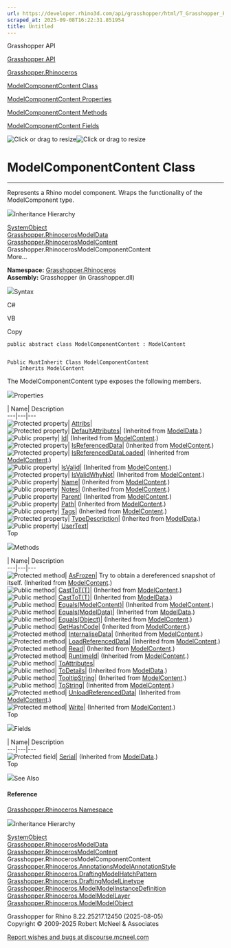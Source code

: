 ```yaml
---
url: https://developer.rhino3d.com/api/grasshopper/html/T_Grasshopper_Rhinoceros_ModelComponentContent.htm
scraped_at: 2025-09-08T16:22:31.851954
title: Untitled
---
```


Grasshopper API

[Grasshopper API](../html/723c01da-9986-4db2-8f53-6f3a7494df75.htm
"Grasshopper API")

[Grasshopper.Rhinoceros](../html/N_Grasshopper_Rhinoceros.htm
"Grasshopper.Rhinoceros")

[ModelComponentContent
Class](../html/T_Grasshopper_Rhinoceros_ModelComponentContent.htm
"ModelComponentContent Class")

[ModelComponentContent
Properties](../html/Properties_T_Grasshopper_Rhinoceros_ModelComponentContent.htm
"ModelComponentContent Properties")

[ModelComponentContent
Methods](../html/Methods_T_Grasshopper_Rhinoceros_ModelComponentContent.htm
"ModelComponentContent Methods")

[ModelComponentContent
Fields](../html/Fields_T_Grasshopper_Rhinoceros_ModelComponentContent.htm
"ModelComponentContent Fields")

![Click or drag to resize](../icons/TocOpen.gif)![Click or drag to
resize](../icons/TocClose.gif)

# ModelComponentContent Class  
  
---  
  
Represents a Rhino model component. Wraps the functionality of the
ModelComponent type.

![](../icons/SectionExpanded.png)Inheritance Hierarchy

[SystemObject](https://docs.microsoft.com/dotnet/api/system.object)  
[Grasshopper.RhinocerosModelData](T_Grasshopper_Rhinoceros_ModelData.htm)  
[Grasshopper.RhinocerosModelContent](T_Grasshopper_Rhinoceros_ModelContent.htm)  
Grasshopper.RhinocerosModelComponentContent  
More...

**Namespace:** [Grasshopper.Rhinoceros](N_Grasshopper_Rhinoceros.htm)  
**Assembly:** Grasshopper (in Grasshopper.dll)

![](../icons/SectionExpanded.png)Syntax

C#

VB

Copy

    
    
    public abstract class ModelComponentContent : ModelContent
    
    
    Public MustInherit Class ModelComponentContent
    	Inherits ModelContent

The ModelComponentContent type exposes the following members.

![](../icons/SectionExpanded.png)Properties

| Name| Description  
---|---|---  
![Protected property](../icons/protproperty.gif)|
[Attribs](P_Grasshopper_Rhinoceros_ModelComponentContent_Attribs.htm)|  
![Protected property](../icons/protproperty.gif)|
[DefaultAttributes](P_Grasshopper_Rhinoceros_ModelData_DefaultAttributes.htm)|
(Inherited from [ModelData](T_Grasshopper_Rhinoceros_ModelData.htm).)  
![Public property](../icons/pubproperty.gif)|
[Id](P_Grasshopper_Rhinoceros_ModelContent_Id.htm)|  (Inherited from
[ModelContent](T_Grasshopper_Rhinoceros_ModelContent.htm).)  
![Protected property](../icons/protproperty.gif)|
[IsReferencedData](P_Grasshopper_Rhinoceros_ModelContent_IsReferencedData.htm)|
(Inherited from [ModelContent](T_Grasshopper_Rhinoceros_ModelContent.htm).)  
![Protected property](../icons/protproperty.gif)|
[IsReferencedDataLoaded](P_Grasshopper_Rhinoceros_ModelContent_IsReferencedDataLoaded.htm)|
(Inherited from [ModelContent](T_Grasshopper_Rhinoceros_ModelContent.htm).)  
![Public property](../icons/pubproperty.gif)|
[IsValid](P_Grasshopper_Rhinoceros_ModelContent_IsValid.htm)|  (Inherited from
[ModelContent](T_Grasshopper_Rhinoceros_ModelContent.htm).)  
![Protected property](../icons/protproperty.gif)|
[IsValidWhyNot](P_Grasshopper_Rhinoceros_ModelContent_IsValidWhyNot.htm)|
(Inherited from [ModelContent](T_Grasshopper_Rhinoceros_ModelContent.htm).)  
![Public property](../icons/pubproperty.gif)|
[Name](P_Grasshopper_Rhinoceros_ModelContent_Name.htm)|  (Inherited from
[ModelContent](T_Grasshopper_Rhinoceros_ModelContent.htm).)  
![Public property](../icons/pubproperty.gif)|
[Notes](P_Grasshopper_Rhinoceros_ModelContent_Notes.htm)|  (Inherited from
[ModelContent](T_Grasshopper_Rhinoceros_ModelContent.htm).)  
![Public property](../icons/pubproperty.gif)|
[Parent](P_Grasshopper_Rhinoceros_ModelContent_Parent.htm)|  (Inherited from
[ModelContent](T_Grasshopper_Rhinoceros_ModelContent.htm).)  
![Public property](../icons/pubproperty.gif)|
[Path](P_Grasshopper_Rhinoceros_ModelContent_Path.htm)|  (Inherited from
[ModelContent](T_Grasshopper_Rhinoceros_ModelContent.htm).)  
![Public property](../icons/pubproperty.gif)|
[Tags](P_Grasshopper_Rhinoceros_ModelContent_Tags.htm)|  (Inherited from
[ModelContent](T_Grasshopper_Rhinoceros_ModelContent.htm).)  
![Protected property](../icons/protproperty.gif)|
[TypeDescription](P_Grasshopper_Rhinoceros_ModelData_TypeDescription.htm)|
(Inherited from [ModelData](T_Grasshopper_Rhinoceros_ModelData.htm).)  
![Public property](../icons/pubproperty.gif)|
[UserText](P_Grasshopper_Rhinoceros_ModelComponentContent_UserText.htm)|  
Top

![](../icons/SectionExpanded.png)Methods

| Name| Description  
---|---|---  
![Protected method](../icons/protmethod.gif)|
[AsFrozen](M_Grasshopper_Rhinoceros_ModelContent_AsFrozen.htm)|  Try to obtain
a dereferenced snapshot of itself.  (Inherited from
[ModelContent](T_Grasshopper_Rhinoceros_ModelContent.htm).)  
![Public method](../icons/pubmethod.gif)|
[CastToT(T)](M_Grasshopper_Rhinoceros_ModelContent_CastTo__1.htm)|  (Inherited
from [ModelContent](T_Grasshopper_Rhinoceros_ModelContent.htm).)  
![Public method](../icons/pubmethod.gif)|
[CastToT(T)](M_Grasshopper_Rhinoceros_ModelData_CastTo__1.htm)|  (Inherited
from [ModelData](T_Grasshopper_Rhinoceros_ModelData.htm).)  
![Public method](../icons/pubmethod.gif)|
[Equals(ModelContent)](M_Grasshopper_Rhinoceros_ModelContent_Equals.htm)|
(Inherited from [ModelContent](T_Grasshopper_Rhinoceros_ModelContent.htm).)  
![Public method](../icons/pubmethod.gif)|
[Equals(ModelData)](M_Grasshopper_Rhinoceros_ModelData_Equals.htm)|
(Inherited from [ModelData](T_Grasshopper_Rhinoceros_ModelData.htm).)  
![Public method](../icons/pubmethod.gif)|
[Equals(Object)](M_Grasshopper_Rhinoceros_ModelContent_Equals_1.htm)|
(Inherited from [ModelContent](T_Grasshopper_Rhinoceros_ModelContent.htm).)  
![Public method](../icons/pubmethod.gif)|
[GetHashCode](M_Grasshopper_Rhinoceros_ModelContent_GetHashCode.htm)|
(Inherited from [ModelContent](T_Grasshopper_Rhinoceros_ModelContent.htm).)  
![Protected method](../icons/protmethod.gif)|
[InternaliseData](M_Grasshopper_Rhinoceros_ModelContent_InternaliseData.htm)|
(Inherited from [ModelContent](T_Grasshopper_Rhinoceros_ModelContent.htm).)  
![Protected method](../icons/protmethod.gif)|
[LoadReferencedData](M_Grasshopper_Rhinoceros_ModelContent_LoadReferencedData.htm)|
(Inherited from [ModelContent](T_Grasshopper_Rhinoceros_ModelContent.htm).)  
![Protected method](../icons/protmethod.gif)|
[Read](M_Grasshopper_Rhinoceros_ModelContent_Read.htm)|  (Inherited from
[ModelContent](T_Grasshopper_Rhinoceros_ModelContent.htm).)  
![Protected method](../icons/protmethod.gif)|
[RuntimeId](M_Grasshopper_Rhinoceros_ModelContent_RuntimeId.htm)|  (Inherited
from [ModelContent](T_Grasshopper_Rhinoceros_ModelContent.htm).)  
![Public method](../icons/pubmethod.gif)|
[ToAttributes](M_Grasshopper_Rhinoceros_ModelComponentContent_ToAttributes.htm)|  
![Public method](../icons/pubmethod.gif)|
[ToDetails](M_Grasshopper_Rhinoceros_ModelData_ToDetails.htm)|  (Inherited
from [ModelData](T_Grasshopper_Rhinoceros_ModelData.htm).)  
![Public method](../icons/pubmethod.gif)|
[TooltipString](M_Grasshopper_Rhinoceros_ModelContent_TooltipString.htm)|
(Inherited from [ModelContent](T_Grasshopper_Rhinoceros_ModelContent.htm).)  
![Public method](../icons/pubmethod.gif)|
[ToString](M_Grasshopper_Rhinoceros_ModelContent_ToString.htm)|  (Inherited
from [ModelContent](T_Grasshopper_Rhinoceros_ModelContent.htm).)  
![Protected method](../icons/protmethod.gif)|
[UnloadReferencedData](M_Grasshopper_Rhinoceros_ModelContent_UnloadReferencedData.htm)|
(Inherited from [ModelContent](T_Grasshopper_Rhinoceros_ModelContent.htm).)  
![Protected method](../icons/protmethod.gif)|
[Write](M_Grasshopper_Rhinoceros_ModelContent_Write.htm)|  (Inherited from
[ModelContent](T_Grasshopper_Rhinoceros_ModelContent.htm).)  
Top

![](../icons/SectionExpanded.png)Fields

| Name| Description  
---|---|---  
![Protected field](../icons/protfield.gif)|
[Serial](F_Grasshopper_Rhinoceros_ModelData_Serial.htm)|  (Inherited from
[ModelData](T_Grasshopper_Rhinoceros_ModelData.htm).)  
Top

![](../icons/SectionExpanded.png)See Also

#### Reference

[Grasshopper.Rhinoceros Namespace](N_Grasshopper_Rhinoceros.htm)

![](../icons/SectionExpanded.png)Inheritance Hierarchy

[SystemObject](https://docs.microsoft.com/dotnet/api/system.object)  
[Grasshopper.RhinocerosModelData](T_Grasshopper_Rhinoceros_ModelData.htm)  
[Grasshopper.RhinocerosModelContent](T_Grasshopper_Rhinoceros_ModelContent.htm)  
Grasshopper.RhinocerosModelComponentContent  
[Grasshopper.Rhinoceros.AnnotationsModelAnnotationStyle](T_Grasshopper_Rhinoceros_Annotations_ModelAnnotationStyle.htm)  
[Grasshopper.Rhinoceros.DraftingModelHatchPattern](T_Grasshopper_Rhinoceros_Drafting_ModelHatchPattern.htm)  
[Grasshopper.Rhinoceros.DraftingModelLinetype](T_Grasshopper_Rhinoceros_Drafting_ModelLinetype.htm)  
[Grasshopper.Rhinoceros.ModelModelInstanceDefinition](T_Grasshopper_Rhinoceros_Model_ModelInstanceDefinition.htm)  
[Grasshopper.Rhinoceros.ModelModelLayer](T_Grasshopper_Rhinoceros_Model_ModelLayer.htm)  
[Grasshopper.Rhinoceros.ModelModelObject](T_Grasshopper_Rhinoceros_Model_ModelObject.htm)  

Grasshopper for Rhino 8.22.25217.12450 (2025-08-05)  
Copyright © 2009-2025 Robert McNeel & Associates

[Report wishes and bugs at
discourse.mcneel.com](https://discourse.mcneel.com/c/grasshopper)

